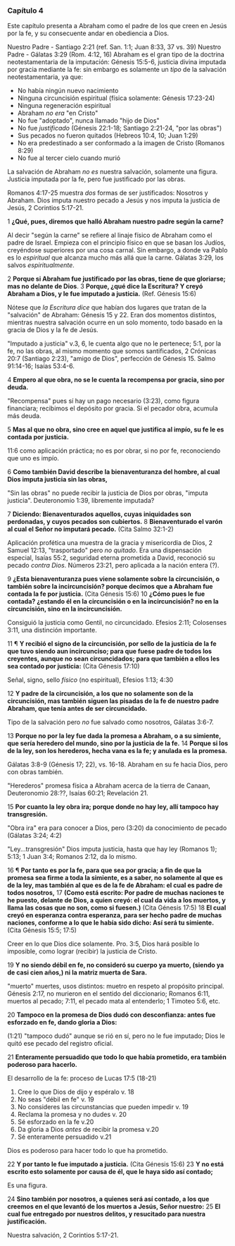 ### Capítulo 4

Este capítulo presenta a Abraham como el padre de los que creen en Jesús por la fe, y su consecuente andar en obediencia a Dios.

Nuestro Padre - Santiago 2:21 (ref. San. 1:1; Juan 8:33, 37 vs. 39)
Nuestro Padre - Gálatas 3:29 (Rom. 4:12, 16) Abraham es el gran tipo de la doctrina neotestamentaria de la imputación: Génesis 15:5-6, justicia divina imputada por gracia mediante la fe: sin embargo es solamente un *tipo* de la salvación neotestamentaria, ya que:

-   No había ningún nuevo nacimiento
-   Ninguna circuncisión espiritual (física solamente: Génesis 17:23-24)
-   Ninguna regeneración espiritual
-   Abraham *no era* "en Cristo"
-   No fue "adoptado", nunca llamado "hijo de Dios"
-   No fue *justificado* (Génesis 22:1-18; Santiago 2:21-24, "por las obras")
-   Sus pecados no fueron quitados (Hebreos 10:4, 10; Juan 1:29)
-   No era predestinado a ser conformado a la imagen de Cristo (Romanos 8:29)
-   No fue al tercer cielo cuando murió

La salvación de Abraham *no es* nuestra salvación, solamente una figura. Justicia imputada por la fe, pero fue justificado por las obras.

Romanos 4:17-25 muestra *dos* formas de ser justificados: Nosotros y Abraham. Dios imputa nuestro pecado a Jesús y nos imputa la justicia de Jesús, 2 Corintios 5:17-21.

1 **¿Qué, pues, diremos que halló Abraham nuestro padre según la carne?**

Al decir "según la carne" se refiere al linaje físico de Abraham como el padre de Israel. Empieza con el principio físico en que se basan los Judíos, creyéndose superiores por una cosa carnal. Sin embargo, a donde va Pablo es lo *espiritual* que alcanza mucho más allá que la carne. Gálatas 3:29, los salvos *espiritualmente*.

2 **Porque si Abraham fue justificado por las obras, tiene de que gloriarse; mas no delante de Dios**.
3 **Porque, ¿qué dice la Escritura? Y creyó Abraham a Dios, y le fue imputado a justicia.**
(Ref. Génesis 15:6)

Nótese que *la Escritura dice* que habían dos lugares que tratan de la "salvación" de Abraham: Génesis 15 y 22. Eran dos momentos distintos, mientras nuestra salvación ocurre en un solo momento, todo basado en la gracia de Dios y la fe de Jesús.

"Imputado a justicia" v.3, 6, le cuenta algo que no le pertenece; 5:1, por la fe, no las obras, al mismo momento que somos santificados, 2 Crónicas 20:7 (Santiago 2:23), "amigo de Dios", perfección de Génesis 15. Salmo 91:14-16; Isaías 53:4-6.

4 **Empero al que obra, no se le cuenta la recompensa por gracia, sino por deuda.**

"Recompensa" pues sí hay un pago necesario (3:23), como figura financiara; recibimos el depósito por gracia. Si el pecador obra, acumula más deuda.

5 **Mas al que no obra, sino cree en aquel que justifica al impío, su fe le es contada por justicia.**

11:6 como aplicación práctica; no es por obrar, si no por fe, reconociendo que uno es impío.

6 **Como también David describe la bienaventuranza del hombre, al cual Dios imputa justicia sin las obras,**

"Sin las obras" no puede recibir la justicia de Dios por obras, "imputa justicia". Deuteronomio 1:39, libremente imputada?

7 **Diciendo: Bienaventurados aquellos, cuyas iniquidades son perdonadas, y cuyos pecados son cubiertos.**
8 **Bienaventurado el varón al cual el Señor no imputará pecado.**
(Cita Salmo 32:1-2)

Aplicación profética una muestra de la gracia y misericordia de Dios, 2 Samuel 12:13, "trasportado" pero *no quitado*. Era una dispensación especial, Isaías 55:2, seguridad eterna prometida a David, reconoció su pecado *contra Dios*. Números 23:21, pero aplicada a la nación entera (?).

9 **¿Esta bienaventuranza pues viene solamente sobre la circuncisión, o también sobre la incircuncisión? porque decimos que a Abraham fue contada la fe por justicia.**
(Cita Génesis 15:6)
10 **¿Cómo pues le fue contada? ¿estando él en la circuncisión o en la incircuncisión? no en la circuncisión, sino en la incircuncisión.**

Consiguió la justicia como Gentil, no circuncidado. Efesios 2:11; Colosenses 3:11, una distinción importante.

11 ¶ **Y recibió el signo de la circuncisión, por sello de la justicia de la fe que tuvo siendo aun incircunciso; para que fuese padre de todos los creyentes, aunque no sean circuncidados; para que también a ellos les sea contado por justicia:**
(Cita Génesis 17:10)

Señal, signo, sello *físico* (no espiritual), Efesios 1:13; 4:30

12 **Y padre de la circuncisión, a los que no solamente son de la circuncisión, mas también siguen las pisadas de la fe de nuestro padre Abraham, que tenía antes de ser circuncidado.**

Tipo de la salvación pero *no* fue salvado como nosotros, Gálatas 3:6-7.

13 **Porque no por la ley fue dada la promesa a Abraham, o a su simiente, que sería heredero del mundo, sino por la justicia de la fe.**
14 **Porque si los de la ley, son los herederos, hecha vana es la fe; y anulada es la promesa.**

Gálatas 3:8-9 (Génesis 17; 22), vs. 16-18. Abraham en su fe hacia Dios, pero con obras también.

"Herederos" promesa física a Abraham acerca de la tierra de Canaan, Deuteronomio 28:??, Isaías 60:21; Revelación 21.

15 **Por cuanto la ley obra ira; porque donde no hay ley, allí tampoco hay transgresión.**

"Obra ira" era para conocer a Dios, pero (3:20) da conocimiento de pecado (Gálatas 3:24; 4:2)

"Ley...transgresión" Dios imputa justicia, hasta que hay ley (Romanos 1); 5:13; 1 Juan 3:4; Romanos 2:12, da lo mismo.

16 ¶ **Por tanto es por la fe, para que sea por gracia; a fin de que la promesa sea firme a toda la simiente, es a saber, no solamente al que es de la ley, mas también al que es de la fe de Abraham: el cual es padre de todos nosotros,**
17 **(Como está escrito: Por padre de muchas naciones te he puesto, delante de Dios, a quien creyó: el cual da vida a los muertos, y llama las cosas que no son, como si fuesen.)**
(Cita Génesis 17:5)
18 **El cual creyó en esperanza contra esperanza, para ser hecho padre de muchas naciones, conforme a lo que le había sido dicho: Así será tu simiente.**
(Cita Génesis 15:5; 17:5)

Creer en lo que Dios dice solamente. Pro. 3:5, Dios hará posible lo imposible, como lograr (recibir) la justicia de Cristo.

19 **Y no siendo débil en fe, no consideró su cuerpo ya muerto, (siendo ya de casi cien años,) ni la matriz muerta de Sara.**

"muerto" muertes, usos distintos: muetro en respeto al propósito principal. Génesis 2:17, no murieron en el sentido del diccionario; Romanos 6:11, muertos al pecado; 7:11, el pecado mata al entenderlo; 1 Timoteo 5:6, etc.

20 **Tampoco en la promesa de Dios dudó con desconfianza: antes fue esforzado en fe, dando gloria a Dios:**

(1:21) "tampoco dudó" aunque se rió en sí, pero no le fue imputado; Dios le quitó ese pecado del registro oficial.

21 **Enteramente persuadido que todo lo que había prometido, era también poderoso para hacerlo.**

El desarrollo de la fe: proceso de Lucas 17:5 (18-21)

1.  Cree lo que Dios de dijo y espéralo v. 18
2.  No seas "débil en fe" v. 19
3.  No consideres las circunstancias que pueden impedir v. 19
4.  Reclama la promesa y no dudes v. 20
5.  Sé esforzado en la fe v.20
6.  Da gloria a Dios *antes* de recibir la promesa v.20
7.  Sé enteramente persuadido v.21

Dios es poderoso para hacer todo lo que ha prometido.

22 **Y por tanto le fue imputado a justicia.**
(Cita Génesis 15:6)
23 **Y no está escrito esto solamente por causa de él, que le haya sido así contado;**

Es una figura.

24 **Sino también por nosotros, a quienes será así contado, a los que creemos en el que levantó de los muertos a Jesús, Señor nuestro:**
25 **El cual fue entregado por nuestros delitos, y resucitado para nuestra justificación.**

Nuestra salvación, 2 Corintios 5:17-21.
